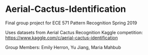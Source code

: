 # Aerial-Cactus-Identification
Final group project for ECE 571 Pattern Recognition Spring 2019

Uses datasets from Aerial Cactus Recognition Kaggle competition: https://www.kaggle.com/c/aerial-cactus-identification 

Group Members: Emily Herron, Yu Jiang, Maria Mahbub
